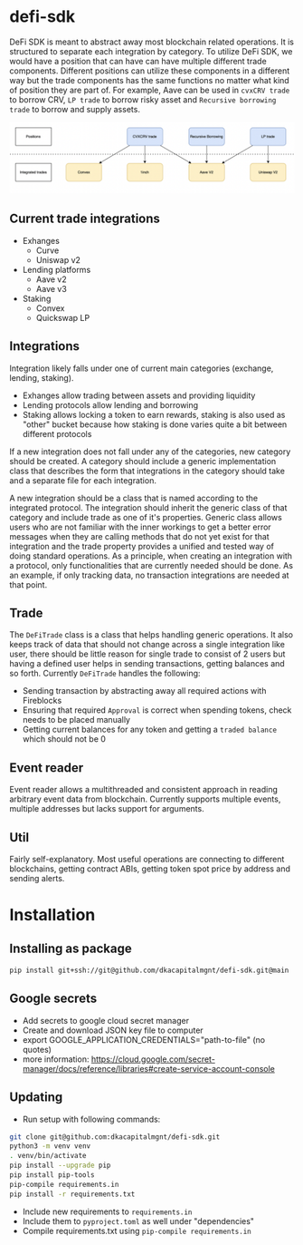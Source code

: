 # defi-sdk

DeFi SDK is meant to abstract away most blockchain related operations. It is structured to separate each integration by category. To utilize DeFi SDK, we would have a position that can have can have multiple different trade components. Different positions can utilize these components in a different way but the trade components has the same functions no matter what kind of position they are part of. For example, Aave can be used in `cvxCRV trade` to borrow CRV, `LP trade` to borrow risky asset and `Recursive borrowing trade` to borrow and supply assets. 

![Alt text](images/infra_description.png "Infrastructure description")
## Current trade integrations
- Exhanges
    - Curve
    - Uniswap v2
- Lending platforms
    - Aave v2
    - Aave v3
- Staking
    - Convex
    - Quickswap LP


## Integrations
Integration likely falls under one of current main categories (exchange, lending, staking).
- Exhanges allow trading between assets and providing liquidity
- Lending protocols allow lending and borrowing
- Staking allows locking a token to earn rewards, staking is also used as "other" bucket because how staking is done varies quite a bit between different protocols

If a new integration does not fall under any of the categories, new category should be created. A category should include a generic implementation class that describes the form that integrations in the category should take and a separate file for each integration. 

A new integration should be a class that is named according to the integrated protocol. The integration should inherit the generic class of that category and include trade as one of it's properties. Generic class allows users who are not familiar with the inner workings to get a better error messages when they are calling methods that do not yet exist for that integration and the trade property provides a unified and tested way of doing standard operations. As a principle, when creating an integration with a protocol, only functionalities that are currently needed should be done. As an example, if only tracking data, no transaction integrations are needed at that point.

## Trade
The `DeFiTrade` class is a class that helps handling generic operations. It also keeps track of data that should not change across a single integration like user, there should be little reason for single trade to consist of 2 users but having a defined user helps in sending transactions, getting balances and so forth. Currently `DeFiTrade` handles the following:
- Sending transaction by abstracting away all required actions with Fireblocks
- Ensuring that required `Approval` is correct when spending tokens, check needs to be placed manually
- Getting current balances for any token and getting a `traded balance` which should not be 0

## Event reader
Event reader allows a multithreaded and consistent approach in reading arbitrary event data from blockchain. Currently supports multiple events, multiple addresses but lacks support for arguments.

## Util
Fairly self-explanatory. Most useful operations are connecting to different blockchains, getting contract ABIs, getting token spot price by address and sending alerts.


# Installation
## Installing as package
```sh
pip install git+ssh://git@github.com/dkacapitalmgnt/defi-sdk.git@main
```
## Google secrets
- Add secrets to google cloud secret manager
- Create and download JSON key file to computer
- export GOOGLE_APPLICATION_CREDENTIALS="path-to-file" (no quotes)
- more information: https://cloud.google.com/secret-manager/docs/reference/libraries#create-service-account-console

## Updating
- Run setup with following commands:
```sh
git clone git@github.com:dkacapitalmgnt/defi-sdk.git
python3 -m venv venv
. venv/bin/activate
pip install --upgrade pip
pip install pip-tools
pip-compile requirements.in
pip install -r requirements.txt
```
- Include new requirements to `requirements.in`
- Include them to `pyproject.toml` as well under "dependencies"
- Compile requirements.txt using `pip-compile requirements.in`